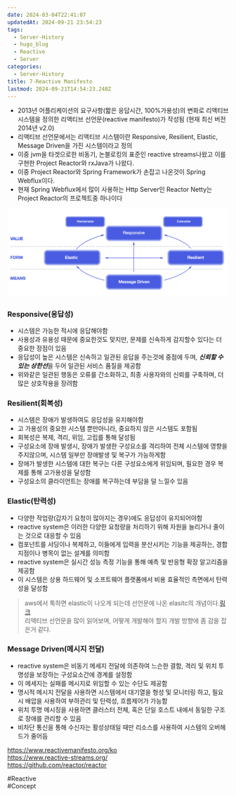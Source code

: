 ```yaml
---
date: 2024-03-04T22:41:07
updatedAt: 2024-09-21 23:54:23
tags:
  - Server-History
  - hugo_blog
  - Reactive
  - Server
categories:
  - Server-History
title: 7-Reactive Manifesto
lastmod: 2024-09-21T14:54:23.248Z
---
```

* 2013년 어플리케이션의 요구사항(짧은 응답시간, 100%가용성)의 변화로 리액티브 시스템을 정의한 리액티브 선언문(reactive manifesto)가 작성됨 (현재 최신 버전 2014년 v2.0)
* 리액티브 선언문에서는 리액티브 시스템이란 Responsive, Resilient, Elastic, Message Driven을 가진 시스템이라고 정의
* 이중 jvm을 타겟으로한 비동기, 논블로킹의 표준인 reactive streams나왔고 이를 구현한 Project Reactor와 rxJava가 나왔다.
* 이중 Project Reactor와 Spring Framework가 손잡고 나온것이 Spring Webflux이다.
* 현재 Spring Webflux에서 많이 사용하는 Http Server인 Reactor Netty는 Project Reactor의 프로젝트중 하나이다

![Pasted image 20231214232659](/image/real-resource-image/Pasted%20image%2020231214232659.png)

### Responsive(응답성)

* 시스템은 가능한 적시에 응답해야함
* 사용성과 유용성 때문에 중요한것도 맞지만, 문제를 신속하게 감지할수 있다는 더 중요한 장점이 있음
* 응답성이 높은 시스템은 신속하고 일관된 응답을 주는것에 중점에 두며, ***신뢰할 수 있는 상한선***을 두어 일관된 서비스 품질을 제공함
* 위와같은 일관된 행동은 오류를 간소화하고, 최종 사용자와의 신뢰를 구축하며, 더 많은 상호작용을 장려함

### Resilient(회복성)

* 시스템은 장애가 발생하여도 응답성을 유지해야함
* 고 가용성의 중요한 시스템 뿐만아니라, 중요하지 않은 시스템도 포함됨
* 회복성은 복제, 격리, 위임, 고립를 통해 달성됨
* 구성요소에 장애 발생시, 장애가 발생한 구성요소를 격리하여 전체 시스템에 영향을 주지않으며, 시스템 일부만 장애발생 및 복구가 가능하게함
* 장애가 발생한 시스템에 대한 복구는 다른 구성요소에게 위임되며, 필요한 경우 복제를 통해 고가용성을 달성함
* 구성요소의 클라이언트는 장애를 복구하는데 부담을 덜 느낄수 있음

### Elastic(탄력성)

* 다양한 작업량(갑자기 요청이 많아지는 경우)에도 응답성이 유지되어야함
* reactive system은 이러한 다양한 요청량을 처리하기 위해 자원을 늘리거나 줄이는 것으로 대응할 수 있음
* 컴포넌트를 샤딩이나 복제하고, 이들에게 입력을 분산시키는 기능을 제공하는, 경합지점이나 병목이 없는 설계를 의미함
* reactive system은 실시간 성능 측정 기능을 통해 예측 및 반응형 확장 알고리즘을 제공함
* 이 시스템은 상용 하드웨어 및 소프트웨어 플랫폼에서 비용 효율적인 측면에서 탄력성을 달성함

> aws에서 툭하면 elastic이 나오게 되는데 선언문에 나온 elasitc의 개념이다.[링크](https://wa.aws.amazon.com/wellarchitected/2020-07-02T19-33-23/wat.concept.elasticity.en.html)\
> 리액티브 선언문을 많이 읽어보며, 어떻게 개발해야 할지 개발 방향에 좀 감을 잡은거 같다.

### Message Driven(메시지 전달)

* reactive system은 비동기 메세지 전달에 의존하여 느슨한 결함, 격리 및 위치 투명성을 보장하는 구성요소간에 경계를 설정함
* 이 메세지는 실패를 메시지로 위임할 수 있는 수단도 제공함
* 명시적 메시지 전달을 사용하면 시스템에서 대기열을 형성 및 모니터링 하고, 필요시 배압을 사용하여 부하관리 및 탄력성, 흐름제어가 가능함
* 위치 투명 메시징을 사용하면 클러스터 전체, 혹은 단일 호스트 내에서 동일한 구조로 장애를 관리할 수 있음
* 비차단 통신을 통해 수신자는 활성상태일 때만 리소스를 사용하여 시스템의 오버헤드가 줄어듬

<https://www.reactivemanifesto.org/ko>\
<https://www.reactive-streams.org/>\
<https://github.com/reactor/reactor>

\#Reactive\
\#Concept
